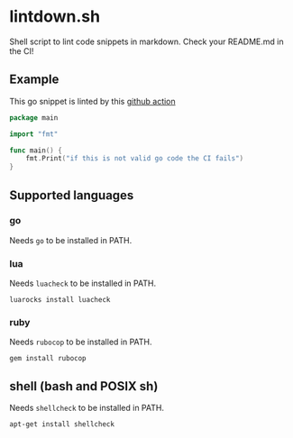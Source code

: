 # lintdown.sh

Shell script to lint code snippets in markdown. Check your README.md in the CI!

## Example

This go snippet is linted by this [github action](https://github.com/ChillerDragon/lintdown.sh/blob/master/.github/workflows/lintdown.yml)

```go
package main

import "fmt"

func main() {
	fmt.Print("if this is not valid go code the CI fails")
}
```

## Supported languages

### go

Needs `go` to be installed in PATH.

### lua

Needs `luacheck` to be installed in PATH.

```
luarocks install luacheck
```

### ruby

Needs `rubocop` to be installed in PATH.

```
gem install rubocop
```

## shell (bash and POSIX sh)

Needs `shellcheck` to be installed in PATH.

```
apt-get install shellcheck
```

